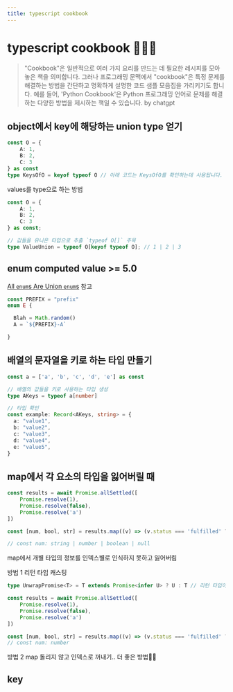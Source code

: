 ```yaml
---
title: typescript cookbook
---
```

# typescript cookbook 🧑🏽‍🍳

> "Cookbook"은 일반적으로 여러 가지 요리를 만드는 데 필요한 레시피를 모아 놓은 책을 의미합니다. 그러나 프로그래밍 문맥에서 "cookbook"은 특정 문제를 해결하는 방법을 간단하고 명확하게 설명한 코드 샘플 모음집을 가리키기도 합니다. 예를 들어, 'Python Cookbook'은 Python 프로그래밍 언어로 문제를 해결하는 다양한 방법을 제시하는 책일 수 있습니다.
> by chatgpt

## object에서 key에 해당하는 union type 얻기

```typescript
const O = { 
	A: 1, 
	B: 2, 
	C: 3 
} as const
type KeysOfO = keyof typeof O // 아래 코드는 KeysOfO를 확인하는데 사용됩니다. console.log(KeysOfO); // "A" | "B" | "C"
```

values를 type으로 하는 방법
```ts
const O = { 
	A: 1, 
	B: 2, 
	C: 3 
} as const;

// 값들을 유니온 타입으로 추출 `typeof O[]` 주목
type ValueUnion = typeof O[keyof typeof O]; // 1 | 2 | 3
```
## enum computed value  >= 5.0
[All `enum`s Are Union `enum`s](https://www.typescriptlang.org/docs/handbook/release-notes/typescript-5-0.html#all-enums-are-union-enums) 참고
```ts
const PREFIX = "prefix"
enum E {

  Blah = Math.random()
  A = `${PREFIX}-A`

}
```

## 배열의 문자열을 키로 하는 타입 만들기

```ts
const a = ['a', 'b', 'c', 'd', 'e'] as const

// 배열의 값들을 키로 사용하는 타입 생성
type AKeys = typeof a[number]

// 타입 확인
const example: Record<AKeys, string> = {
  a: "value1",
  b: "value2",
  c: "value3",
  d: "value4",
  e: "value5",
}
```

## map에서 각 요소의 타입을 잃어버릴 때

```ts
const results = await Promise.allSettled([
	Promise.resolve(1),
	Promise.resolve(false),
	Promise.resolve('a')
])

const [num, bool, str] = results.map((v) => (v.status === 'fulfilled' ? v.value : null))

// const num: string | number | boolean | null
```

map에서 개별 타입의 정보를 인덱스별로 인식하지 못하고 잃어버림

방법 1 리턴 타입 캐스팅
```ts 
type UnwrapPromise<T> = T extends Promise<infer U> ? U : T // 리턴 타입이 Promise<T> 형식일 경우 추출을 위한 헬퍼

const results = await Promise.allSettled([
	Promise.resolve(1),
	Promise.resolve(false),
	Promise.resolve('a')
])

const [num, bool, str] = results.map((v) => (v.status === 'fulfilled' ? v.value : null)) as [number, boolean, string]
// const num: number
```

방법 2 map 돌리지 않고 인덱스로 꺼내기..
더 좋은 방법🙏🏾

## key